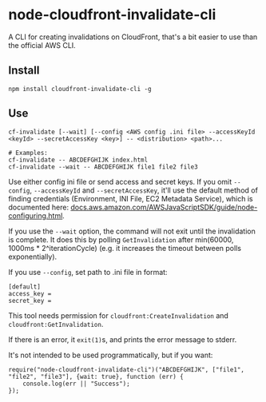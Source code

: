 # node-cloudfront-invalidate-cli
A CLI for creating invalidations on CloudFront, that's a bit easier to use than the
official AWS CLI.

## Install
```shell
npm install cloudfront-invalidate-cli -g
```
## Use
```shell
cf-invalidate [--wait] [--config <AWS config .ini file> --accessKeyId <keyId> --secretAccessKey <key>] -- <distribution> <path>...

# Examples:
cf-invalidate -- ABCDEFGHIJK index.html
cf-invalidate --wait -- ABCDEFGHIJK file1 file2 file3
```

Use either config ini file or send access and secret keys. If you omit `--config`, `--accessKeyId` and `--secretAccessKey`, it'll use the default method of
finding credentials (Environment, INI File, EC2 Metadata Service), which is documented here:
[docs.aws.amazon.com/AWSJavaScriptSDK/guide/node-configuring.html](http://docs.aws.amazon.com/AWSJavaScriptSDK/guide/node-configuring.html#Using_Profiles_with_the_SDK).

If you use the `--wait` option, the command will not exit until the invalidation is complete. It does
this by polling `GetInvalidation` after min(60000, 1000ms * 2^iterationCycle) (e.g. it increases the timeout between polls exponentially).

If you use `--config`, set path to .ini file in format:

```
[default]
access_key =
secret_key =
```

This tool needs permission for `cloudfront:CreateInvalidation` and `cloudfront:GetInvalidation`.

If there is an error, it `exit(1)`s, and prints the error message to stderr.

It's not intended to be used programmatically, but if you want:
```shell
require("node-cloudfront-invalidate-cli")("ABCDEFGHIJK", ["file1", "file2", "file3"], {wait: true}, function (err) {
    console.log(err || "Success");
});
```

